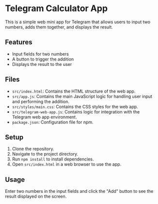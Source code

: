 # Telegram Calculator App

This is a simple web mini app for Telegram that allows users to input two numbers, adds them together, and displays the result.

## Features

- Input fields for two numbers
- A button to trigger the addition
- Displays the result to the user

## Files

- `src/index.html`: Contains the HTML structure of the web app.
- `src/app.js`: Contains the main JavaScript logic for handling user input and performing the addition.
- `src/styles/main.css`: Contains the CSS styles for the web app.
- `src/telegram-web-app.js`: Contains logic for integration with the Telegram web app environment.
- `package.json`: Configuration file for npm.

## Setup

1. Clone the repository.
2. Navigate to the project directory.
3. Run `npm install` to install dependencies.
4. Open `src/index.html` in a web browser to use the app.

## Usage

Enter two numbers in the input fields and click the "Add" button to see the result displayed on the screen.